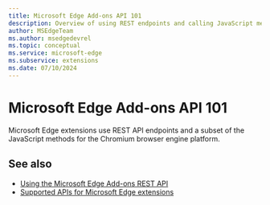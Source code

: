 ```yaml
---
title: Microsoft Edge Add-ons API 101
description: Overview of using REST endpoints and calling JavaScript methods for Microsoft Edge extensions.
author: MSEdgeTeam
ms.author: msedgedevrel
ms.topic: conceptual
ms.service: microsoft-edge
ms.subservice: extensions
ms.date: 07/10/2024
---
```

# Microsoft Edge Add-ons API 101

Microsoft Edge extensions use REST API endpoints and a subset of the JavaScript methods for the Chromium browser engine platform.


<!-- ====================================================================== -->
## See also

* [Using the Microsoft Edge Add-ons REST API](../publish/api/using-addons-api.md)
* [Supported APIs for Microsoft Edge extensions](./api-support.md)
